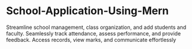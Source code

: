 # School-Application-Using-Mern
Streamline school management, class organization, and add students and faculty. Seamlessly track attendance, assess performance, and provide feedback. Access records, view marks, and communicate effortlessly
